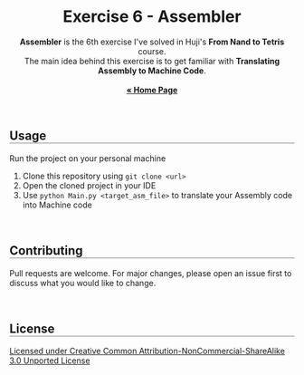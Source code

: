 <div align="center">
  <h1 align="center" style="border-bottom: none"><b>Exercise 6</b> - Assembler</h1>

  <p align="center">
    <b>Assembler</b> is the 6th exercise I've solved in Huji's <b>From Nand to Tetris</b> course.
    <br>
    The main idea behind this exercise is to get familiar with <b>Translating Assembly to Machine Code</b>.
    <br>
    <br>
    <a href="https://github.com/LielAmar/Nand2Tetris"><strong>« Home Page</strong></a>
    <br>
  </p>
</div>

<br>

<div align="left">
  <h2 align="left" style="border-bottom: 1px solid gray">Usage</h2>

  <p>Run the project on your personal machine</p>
  <ol align="left">
    <li>Clone this repository using <code>git clone &lt;url&gt;</code></li>
    <li>Open the cloned project in your IDE</li>
    <li>Use <code>python Main.py &lt;target_asm_file&gt;</code> to translate your Assembly code into Machine code</li>
  </ol>
</div>

<br>

<div align="left">
  <h2 align="left" style="border-bottom: 1px solid gray">Contributing</h2>

  <p align="left">
    Pull requests are welcome. For major changes, please open an issue first to discuss what you would like to change.
  </p>
</div>

<br>

<div align="left">
  <h2 align="left" style="border-bottom: 1px solid gray">License</h2>

  <p align="left">
    <a href="https://creativecommons.org/licenses/by-nc-sa/3.0/">Licensed under Creative Common Attribution-NonCommercial-ShareAlike 3.0 Unported License</a>
  </p>
</div>
